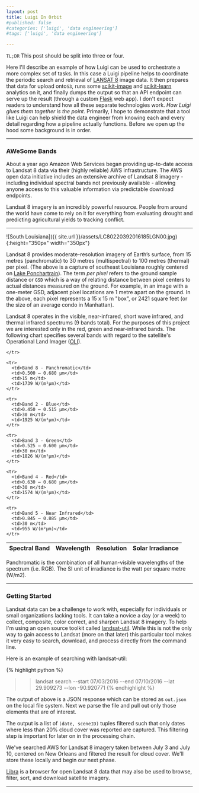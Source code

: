 ```yaml
---
layout: post
title: Luigi In Orbit
#published: false
#categories: ['luigi', 'data engineering']
#tags: ['luigi', 'data engineering']

---
```


`TL;DR` This post should be split into three or four.

Here I'll describe an example of how Luigi can be used to orchestrate a more complex set of tasks. In this case a Luigi pipeline helps to coordinate the periodic search and retrieval of [LANSAT 8](http://landsat.usgs.gov/landsat8.php) image data. It then prepares that data for upload onto`S3`, runs some [scikit-image](http://scikit-image.org/) and [scikit-learn](http://scikit-image.org/) analytics on it, and finally dumps the output so that an API endpoint can serve up the result (through a custom [Flask](https://www.youtube.com/watch?v=px_vg9Far1Y) web app).  I don't expect readers to understand how all these separate technologies work. *How Luigi glues them together is the point*. Primarily, I hope to demonstrate that a tool like Luigi can help shield the data engineer from knowing each and every detail regarding how a  pipeline actually functions. Before we open up the hood some background is in order.

---

### AWeSome Bands
About a year ago Amazon Web Services began providing up-to-date access to Landsat 8 data via their (highly reliable) AWS infrastructure. The AWS open data initiative includes an extensive archive of Landsat 8 imagery - including individual spectral bands not previously available - allowing anyone access to this valuable information via predictable download endpoints. 

Landsat 8 imagery is an incredibly powerful resource. People from around the world have come to rely on it for everything from evaluating drought and predicting agricultural yields to tracking conflict.


---

![South Louisiana]({{ site.url }}/assets/LC80220392016185LGN00.jpg){:height="350px" width="350px"}

 Landsat 8 provides moderate-resolution imagery of Earth’s surface, from 15 metres (panchromatic) to 30 metres (multispectral) to 100 metres (thermal) per pixel. (The above is a capture of southeast Louisiana roughly centered on [Lake Ponchartrain](https://en.wikipedia.org/wiki/Lake_Pontchartrain)). The term *per pixel* refers to the ground sample distance or `GSD` which is a way of relating distance between pixel centers to actual distances measured on the ground. For example, in an image with a one-meter GSD, adjacent pixel locations are 1 metre apart on the ground. In the above, each pixel represents a 15 x 15 m "box", or 2421 square feet (or the size of an average condo in Manhattan).

Landsat 8 operates in the visible, near-infrared, short wave infrared, and thermal infrared spectrums (9 bands total). For the purposes of this project we are interested only in the red, green and near-infrared bands. The following chart specifies several bands with regard to the satellite's Operational Land Imager ([OLI](https://en.wikipedia.org/wiki/Landsat_8)). 

<table>
  <thead>
    <tr>
      <th>Spectral Band</th>
      <th>Wavelength</th>
      <th>Resolution</th>
      <th>Solar Irradiance</th>

    </tr>
  </thead>
  <tfoot>

    <tr>
      <td>Band 8 - Panchromatic</td>
      <td>0.500 – 0.680 µm</td>
      <td>15 m</td>
      <td>1739 W/(m²µm)</td>
    </tr>

  </tfoot>
  <tbody>

    <tr>
      <td>Band 2 - Blue</td>
      <td>0.450 – 0.515 µm</td>
      <td>30 m</td>
      <td>1925 W/(m²µm)</td>	
    </tr>

    <tr>
      <td>Band 3 - Green</td>
      <td>0.525 – 0.600 µm</td>
      <td>30 m</td>
      <td>1826 W/(m²µm)</td>
    </tr>

    <tr>
      <td>Band 4 - Red</td>
      <td>0.630 – 0.680 µm</td>
      <td>30 m</td>
      <td>1574 W/(m²µm)</td>
    </tr>

    <tr>
      <td>Band 5 - Near Infrared</td>
      <td>0.845 – 0.885 µm</td>
      <td>30 m</td>
      <td>955 W/(m²µm)</td>
    </tr>

  </tbody>
</table>

Panchromatic is the combination of all human-visible wavelengths of the spectrum (i.e. RGB). The SI unit of irradiance is the watt per square metre (W/m2). 

---

### Getting Started

Landsat data can be a challenge to work with, especially for individuals or small organizations lacking tools. It can take a novice a day (or a week) to collect, composite, color correct, and sharpen Landsat 8 imagery. To help I'm using an open source toolkit called [landsat-util](https://pythonhosted.org/landsat-util/index.html). While this is not the only way to gain access to Landsat (more on that later) this particular tool makes it very easy to search, download, and process directly from the command line. 

Here is an example of searching with landsat-util: 

{% highlight python %}
>> landsat search 
  --start 07/03/2016 
  --end 07/10/2016 
  --lat 29.909273 
  --lon -90.920771
  {% endhighlight %}

The output of above is a JSON response which can be stored as `out.json` on the local file system. Next we parse the file and pull out only those elements that are of interest. 


<script src="https://gist.github.com/geraldmc/71606541f4e2983d562d353321080a13.js"></script>


The output is a list of `(date, sceneID)` tuples filtered such that only dates where less than 20% cloud cover was reported are captured. This filtering step is important for later on in the processing chain.  

We've searched AWS for Landsat 8 imagery taken between July 3 and July 10, centered on New Orleans and filtered the result for cloud cover. We'll store these locally and begin our next phase.  

[Libra](https://libra.developmentseed.org/) is a browser for open Landsat 8 data that may also be used to browse, filter, sort, and download satellite imagery.

---
